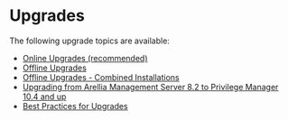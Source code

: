[title]: # (Upgrades)
[tags]: # (new version)
[priority]: # (1650)
# Upgrades

The following upgrade topics are available:

* [Online Upgrades (recommended)](online-upgrade.md)
* [Offline Upgrades](offline-upgrade.md)
* [Offline Upgrades - Combined Installations](offline-upgrades-combined.md)
* [Upgrading from Arellia Management Server 8.2 to Privilege Manager 10.4 and up](upgrades-version-8.md)
* [Best Practices for Upgrades](bp-upgrades.md)
